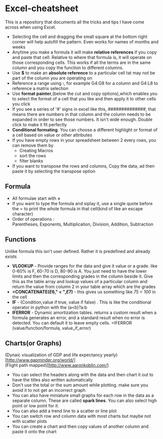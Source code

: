 # Excel-cheatsheet
This is a repository that documents all the tricks and tips I have come across when using Excel.

* Selecting the cell and dragging the small square at the bottom right corner will help autofill the pattern. Even works for names of months and weeks
* Anytime you make a formula it will make **relative references** if you copy and paste that cell. Relative to where that formula is, it will operate on those corresponding cells. This works if all the terms are in the same column and you copy the function to different columns.
* Use **$** to make an **absolute reference** to a particular cell tat may not be part of the column you are operating on
* Reference a range using **:**, for example G4:G8 for a column and G4:L8 to reference a matrix selection
* Use **format painter**,(below the cut and copy options),which enables you to select the format of a cell that you like and then apply it to other cells you click
* If you see a series of '#' signs in excel like this, ##############, that means there are numbers in that column and the column needs to be expanded in order to see those numbers. It isn't wide enough. Double click to make it fit perfectly
* **Conditional formating**. You can choose a different highlight or format of a cell based on value or other attributes
* If you have empty rows in your spreadsheet between 2 every rows, you can remove them by 
   * Creating Macros
   * sort the rows
   * filter blanks
* If you want to transpose the rows and columns, Copy the data, ad then paste it by selecting the transpose option 



## Formula

* All formulae start with **=**
* If you want to type the formula and siplay it, use a single quote before the = to print the whole formula in that cell(kind of like an escape character)
* Order of operations : Parentheses, Exponents, Multiplication, Division, Addition, Subtraction


## Functions

Unlike formula this isn't user defined. Rather it is predefined and already exists

* **VLOOKUP** - Provide ranges for the data and give it value or a grade. like 0-60% is F, 60-70 is D, 80-90 is A. You just need to have the lower limits and then the corresponding grades in the column beside it. Give this as the table array and lookup values of a particular column and return the value from column 2 in your table array which are the grades
* **=CONCATENATE($E$6," < ",$E$7)** - this gives us something like *75 < 100* in the cell
* **IF** - (Condition,value if true, value if false) . This is like the conditional operator in python with the (a<b)?a:b
* **IFERROR** - Dynamic amortization tables. returns a custom result when a formula generates an error, and a standard result when no error is detected. You can default it to leave empty cells. =IFERROR (value/function/formula, value_if_error)


## Charts(or Graphs)

(Dynaic visualization of GDP and life expectancy yearly)[http://www.gapminder.org/world/]  
(Flight path mapped)[http://www.aaronkoblin.com/]   

* You can select the headers along with the data and then chart it out to have the titles also written automatically
* Don't use the total or the sum amount while plotting. make sure you avoid it to not get an incorrect graph
* You can also have miniature small graphs for each row in the data as a separate column. These are called **spark lines**. You can also select high point or low point for it.
* You can also add a trend line to a scatter or line plot
* You can switch row and column data with most charts but maybe not with scatter plots
* You can create a chart and then copy values of another column and paste it onto the chart 

